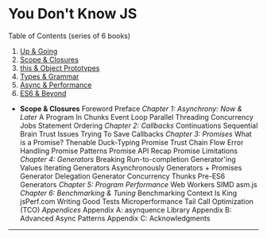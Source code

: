 # You Don't Know JS

Table of Contents (series of 6 books)
1. [Up & Going][1]
2. [Scope & Closures][2]
3. [this & Object Prototypes][3]
4. [Types & Grammar][4]
5. [Async & Performance][5]
6. [ES6 & Beyond][6]


* **Scope & Closures**
    Foreword
    Preface
  *Chapter 1: Asynchrony: Now & Later*
    A Program In Chunks
    Event Loop
    Parallel Threading
    Concurrency
    Jobs
    Statement Ordering
  *Chapter 2: Callbacks*
    Continuations
    Sequential Brain
    Trust Issues
    Trying To Save Callbacks
  *Chapter 3: Promises*
    What is a Promise?
    Thenable Duck-Typing
    Promise Trust
    Chain Flow
    Error Handling
    Promise Patterns
    Promise API Recap
    Promise Limitations
  *Chapter 4: Generators*
    Breaking Run-to-completion
    Generator'ing Values
    Iterating Generators Asynchronously
    Generators + Promises
    Generator Delegation
    Generator Concurrency
    Thunks
    Pre-ES6 Generators
  *Chapter 5: Program Performance*
    Web Workers
    SIMD
    asm.js
  *Chapter 6: Benchmarking & Tuning*
    Benchmarking
    Context Is King
    jsPerf.com
    Writing Good Tests
    Microperformance
    Tail Call Optimization (TCO)
  *Appendices*
    Appendix A: asynquence Library
    Appendix B: Advanced Async Patterns
    Appendix C: Acknowledgments





---

[0]: https://github.com/getify/You-Dont-Know-JS/blob/master/preface.md
[1]: https://github.com/getify/You-Dont-Know-JS/blob/master/up%20&%20going/README.md
[2]: https://github.com/getify/You-Dont-Know-JS/blob/master/scope%20&%20closures/README.md
[3]: https://github.com/getify/You-Dont-Know-JS/blob/master/this%20&%20object%20prototypes/README.md
[4]: https://github.com/getify/You-Dont-Know-JS/blob/master/types%20&%20grammar/README.md
[5]: https://github.com/getify/You-Dont-Know-JS/blob/master/async%20&%20performance/README.md
[6]: https://github.com/getify/You-Dont-Know-JS/blob/master/es6%20&%20beyond/README.md
